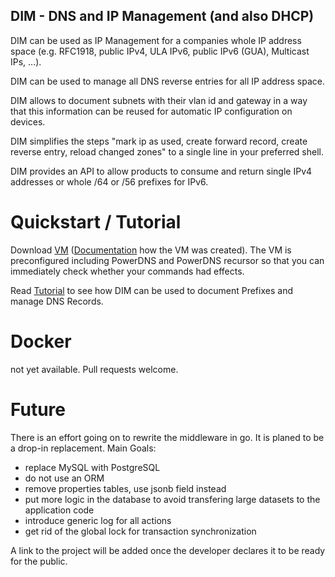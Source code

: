 ## DIM - DNS and IP Management (and also DHCP)

DIM can be used as IP Management for a companies whole IP address space (e.g. RFC1918, public IPv4, ULA IPv6, public IPv6 (GUA), Multicast IPs, ...).

DIM can be used to manage all DNS reverse entries for all IP address space.

DIM allows to document subnets with their vlan id and gateway in a way that this information can be reused for automatic IP configuration on devices.

DIM simplifies the steps "mark ip as used, create forward record, create reverse entry, reload changed zones" to a single line in your preferred shell.

DIM provides an API to allow products to consume and return single IPv4 addresses or whole /64 or /56 prefixes for IPv6.

# Quickstart / Tutorial
Download [VM](https://github.com/1and1/dim/releases/download/vm-1.0/dim-4-0-9.qcow2) ([Documentation](VM-SETUP.md) how the VM was created). The VM is preconfigured including PowerDNS and PowerDNS recursor so that you
can immediately check whether your commands had effects.

Read [Tutorial](TUTORIAL.md) to see how DIM can be used to document Prefixes and manage DNS Records.


# Docker
not yet available. Pull requests welcome.

# Future
There is an effort going on to rewrite the middleware in go. It is planed to be a drop-in replacement.
Main Goals:
  - replace MySQL with PostgreSQL
  - do not use an ORM
  - remove properties tables, use jsonb field instead
  - put more logic in the database to avoid transfering large datasets to the application code
  - introduce generic log for all actions
  - get rid of the global lock for transaction synchronization

A link to the project will be added once the developer declares it to be ready for the public.

